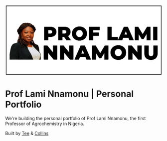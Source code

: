 ![Prof Lami Nnamonu | Portfolio](/img/main-logo.jpg "Prof Lami Nnamonu")

# Prof Lami Nnamonu | Personal Portfolio

We're building the personal portfolio of Prof Lami Nnamonu, the first Professor of Agrochemistry in Nigeria.

Built by [Tee](https://github.com/trustonyekwere) & [Collins](https://github.com/collinsduzzy/)
